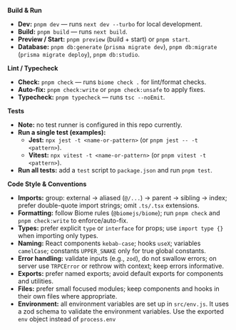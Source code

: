 **Build & Run**

- **Dev:** `pnpm dev` — runs `next dev --turbo` for local development.
- **Build:** `pnpm build` — runs `next build`.
- **Preview / Start:** `pnpm preview` (build + start) or `pnpm start`.
- **Database:** `pnpm db:generate` (`prisma migrate dev`), `pnpm db:migrate` (`prisma migrate deploy`), `pnpm db:studio`.

**Lint / Typecheck**

- **Check:** `pnpm check` — runs `biome check .` for lint/format checks.
- **Auto-fix:** `pnpm check:write` or `pnpm check:unsafe` to apply fixes.
- **Typecheck:** `pnpm typecheck` — runs `tsc --noEmit`.

**Tests**

- **Note:** no test runner is configured in this repo currently.
- **Run a single test (examples):**
  - **Jest:** `npx jest -t <name-or-pattern>` (or `pnpm jest -- -t <pattern>`).
  - **Vitest:** `npx vitest -t <name-or-pattern>` (or `pnpm vitest -t <pattern>`).
- **Run all tests:** add a `test` script to `package.json` and run `pnpm test`.

**Code Style & Conventions**

- **Imports:** group: external → aliased (`@/...`) → parent → sibling → index; prefer double-quote import strings; omit `.ts/.tsx` extensions.
- **Formatting:** follow Biome rules (`@biomejs/biome`); run `pnpm check` and `pnpm check:write` to enforce/auto-fix.
- **Types:** prefer explicit `type` or `interface` for props; use `import type {}` when importing only types.
- **Naming:** React components `kebab-case`; hooks `useX`; variables `camelCase`; constants `UPPER_SNAKE` only for true global constants.
- **Error handling:** validate inputs (e.g., `zod`), do not swallow errors; on server use `TRPCError` or rethrow with context; keep errors informative.
- **Exports:** prefer named exports; avoid default exports for components and utilities.
- **Files:** prefer small focused modules; keep components and hooks in their own files where appropriate.
- **Environment:** all environment variables are set up in `src/env.js`. It uses a zod schema to validate the environment variables. Use the exported `env` object instead of `process.env`
